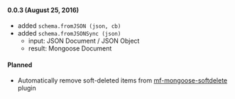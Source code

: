 #### 0.0.3 (August 25, 2016) ####
* added `schema.fromJSON (json, cb)`
* added `schema.fromJSONSync (json)`
    * input: JSON Document / JSON Object
    * result: Mongoose Document

#### Planned ####
* Automatically remove soft-deleted items from [mf-mongoose-softdelete](https://github.com/MEANFactory/mf-mongoose-softdelete) plugin
